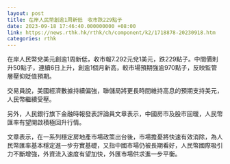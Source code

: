 ```yaml
---
layout: post
title: 在岸人民幣創逾1周新低　收市跌229點子　
date: 2023-09-18 17:46:40.000000000 +08:00
link: https://news.rthk.hk/rthk/ch/component/k2/1718878-20230918.htm
categories: rthk
---
```


在岸人民幣兌美元創逾1周新低，收市報7.292元兌1美元，跌229點子。中間價則升50點子，連續6日上升，創逾1個月新高，較市場預期強逾970點子，反映監管層壓抑貶值預期。

交易員說，美國經濟數據持續偏強，聯儲局將更長時間維持高息的預期支持美元，人民幣繼續受壓。

另外，人民銀行旗下金融時報發表評論員文章表示，中國房市及股市回暖，人民幣匯率有望開啟積極回升行情。

文章表示，在一系列穩定房地產市場政策出台後，市場擔憂將快速有效消除，為人民幣匯率基本穩定進一步夯實基礎，又指中國市場仍被長期看好，人民幣國際吸引力不斷增強，外資流入速度有望加快，外匯市場供求進一步平衡。
